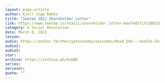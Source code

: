 ```yaml
---
layout: page-article
author: Kjell Inge Røkke
title: "Seetee 2021 Shareholder Letter"
link: https://www.seetee.io/static/shareholder_letter-6ae7e85717c28831bf1c0eca1d632722.pdf
category: A Social Revolution
date: March 8, 2021
lesson: 
audio: https://anchor.fm/thecryptoconomy/episodes/Read_504---SeeTee-Shareholder-Letter-Kjell-Inge-Rkke-es53ie
audio2: 
audio3: 
star: 
archive: https://archive.ph/6vGBR
series: 
seriesnr: 
quote: ""
---
```

